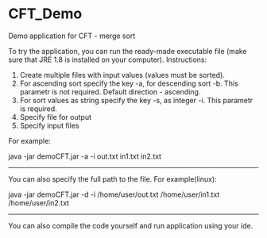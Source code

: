 # CFT_Demo
Demo application for CFT - merge sort

To try the application, you can run the ready-made executable file (make sure that JRE 1.8 is installed on your computer). 
Instructions:
1. Create multiple files with input values (values must be sorted). 
2. For ascending sort specify the key -a, for descending sort -b. This parametr is not required. Default direction - ascending.
3. For sort values as string specify the key -s, as integer -i. This parametr is required. 
4. Specify file for output
5. Specify input files

For example:

 java -jar demoCFT.jar -a -i out.txt in1.txt in2.txt
_____

You can also specify the full path to the file.
For example(linux):

java -jar demoCFT.jar -d -i /home/user/out.txt /home/user/in1.txt /home/user/in2.txt 

_____

You can also compile the code yourself and run application using your ide. 

